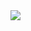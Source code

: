 <img src="https://github.com/magic-code-alchemist/insurance-service/assets/91239439/9e188260-eabd-44d5-bee4-dce6bbf14e4d"/>

